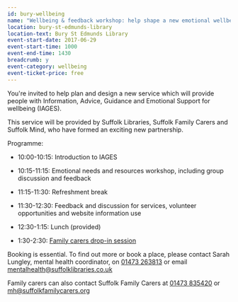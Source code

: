 ```yaml
---
id: bury-wellbeing
name: "Wellbeing & feedback workshop: help shape a new emotional wellbeing service"
location: bury-st-edmunds-library
location-text: Bury St Edmunds Library
event-start-date: 2017-06-29
event-start-time: 1000
event-end-time: 1430
breadcrumb: y
event-category: wellbeing
event-ticket-price: free
---
```


You're invited to help plan and design a new service which will provide people with Information, Advice, Guidance and Emotional Support for wellbeing (IAGES).

This service will be provided by Suffolk Libraries, Suffolk Family Carers and Suffolk Mind, who have formed an exciting new partnership.

Programme:

* 10:00-10:15: Introduction to IAGES

* 10:15-11:15: Emotional needs and resources workshop, including group discussion and feedback

* 11:15-11:30: Refreshment break

* 11:30-12:30: Feedback and discussion for services, volunteer opportunities and website information use

* 12:30-1:15: Lunch (provided)

* 1:30-2:30: [Family carers drop-in session](/events/bury-2017-06-29-carers-drop-in/)

Booking is essential. To find out more or book a place, please contact Sarah Lungley, mental health coordinator, on [01473 263813](tel:01473263813) or email mentalhealth@suffolklibraries.co.uk

Family carers can also contact Suffolk Family Carers at [01473 835420](tel:01473835420) or mh@suffolkfamilycarers.org
